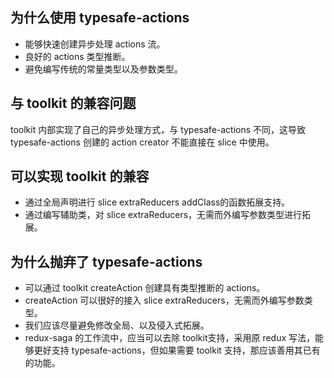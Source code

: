 ## 为什么使用 typesafe-actions
- 能够快速创建异步处理 actions 流。
- 良好的 actions 类型推断。
- 避免编写传统的常量类型以及参数类型。

## 与 toolkit 的兼容问题
toolkit 内部实现了自己的异步处理方式，与 typesafe-actions 不同，这导致 typesafe-actions 创建的 action creator 不能直接在 slice 中使用。

## 可以实现 toolkit 的兼容
- 通过全局声明进行 slice extraReducers addClass的函数拓展支持。
- 通过编写辅助类，对 slice extraReducers，无需而外编写参数类型进行拓展。

## 为什么抛弃了 typesafe-actions
- 可以通过 toolkit createAction 创建具有类型推断的 actions。
- createAction 可以很好的接入 slice extraReducers，无需而外编写参数类型。
- 我们应该尽量避免修改全局、以及侵入式拓展。
- redux-saga 的工作流中，应当可以去除 toolkit支持，采用原 redux 写法，能够更好支持 typesafe-actions，但如果需要 toolkit 支持，那应该善用其已有的功能。